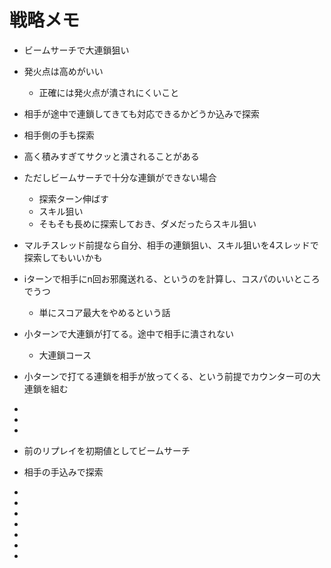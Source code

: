 # 戦略メモ
* ビームサーチで大連鎖狙い
* 発火点は高めがいい
    * 正確には発火点が潰されにくいこと
* 相手が途中で連鎖してきても対応できるかどうか込みで探索
* 相手側の手も探索
* 高く積みすぎてサクッと潰されることがある
* ただしビームサーチで十分な連鎖ができない場合
    * 探索ターン伸ばす
    * スキル狙い
    * そもそも長めに探索しておき、ダメだったらスキル狙い
* マルチスレッド前提なら自分、相手の連鎖狙い、スキル狙いを4スレッドで探索してもいいかも
* iターンで相手にn回お邪魔送れる、というのを計算し、コスパのいいところでうつ
    * 単にスコア最大をやめるという話


* 小ターンで大連鎖が打てる。途中で相手に潰されない
    * 大連鎖コース
* 小ターンで打てる連鎖を相手が放ってくる、という前提でカウンター可の大連鎖を組む
* 
* 



* 
* 前のリプレイを初期値としてビームサーチ
* 相手の手込みで探索
* 
* 
* 
* 
* 
* 
* 

